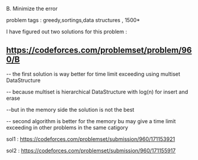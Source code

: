 B. Minimize the error

problem tags : greedy,sortings,data structures , 1500*

I have figured out two solutions for this problem :

## https://codeforces.com/problemset/problem/960/B

-- the first solution is way better for time limit exceeding using multiset DataStructure 

-- because multiset is hierarchical DataStructure with log(n) for insert and erase

--but in the memory side the solution is not the best



-- second algorithm is better for the memory bu may give a time limit exceeding in other problems in the same catigory


sol1 : https://codeforces.com/problemset/submission/960/171153921

sol2 : https://codeforces.com/problemset/submission/960/171155917

